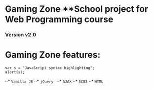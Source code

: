 # Gaming Zone **School project for Web Programming course
### Version v2.0

# Gaming Zone features:
```Vanilla JS
var s = "JavaScript syntax highlighting";
alert(s);
```

⋅⋅* ``` Vanilla JS ``` 
⋅⋅* ```jQuery ```
⋅⋅* ``` AJAX ```
⋅⋅* ``` SCSS ```
⋅⋅* ``` HTML ```
